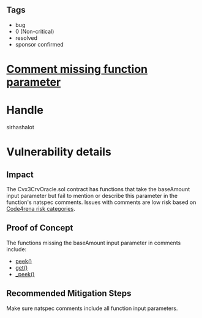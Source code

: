 ## Tags

- bug
- 0 (Non-critical)
- resolved
- sponsor confirmed

# [Comment missing function parameter](https://github.com/code-423n4/2022-01-yield-findings/issues/113) 

# Handle

sirhashalot


# Vulnerability details

## Impact

The Cvx3CrvOracle.sol contract has functions that take the baseAmount input parameter but fail to mention or describe this parameter in the function's natspec comments. Issues with comments are low risk based on [Code4rena risk categories](https://docs.code4rena.com/roles/wardens/judging-criteria#estimating-risk-tl-dr).

## Proof of Concept

The functions missing the baseAmount input parameter in comments include:
- [peek()](https://github.com/code-423n4/2022-01-yield/blob/e946f40239b33812e54fafc700eb2298df1a2579/contracts/Cvx3CrvOracle.sol#L59-L66)
- [get()](https://github.com/code-423n4/2022-01-yield/blob/e946f40239b33812e54fafc700eb2298df1a2579/contracts/Cvx3CrvOracle.sol#L81-L88)
- [_peek()](https://github.com/code-423n4/2022-01-yield/blob/e946f40239b33812e54fafc700eb2298df1a2579/contracts/Cvx3CrvOracle.sol#L102-L109)

## Recommended Mitigation Steps

Make sure natspec comments include all function input parameters.

